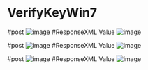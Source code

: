 # VerifyKeyWin7

#post
![image](https://github.com/laomms/VerifyKeyWin7/blob/master/win7_01.png)
#ResponseXML Value
![image](https://github.com/laomms/VerifyKeyWin7/blob/master/win7_02.png)

#post
![image](https://github.com/laomms/VerifyKeyWin7/blob/master/win7_1.png)
#ResponseXML Value
![image](https://github.com/laomms/VerifyKeyWin7/blob/master/win7_2.png)

#post
![image](https://github.com/laomms/VerifyKeyWin7/blob/master/win7_3.png)
#ResponseXML Value
![image](https://github.com/laomms/VerifyKeyWin7/blob/master/win7_4.png)

